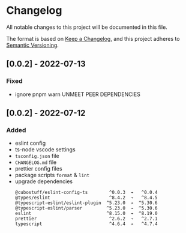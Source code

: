 # Changelog

All notable changes to this project will be documented in this file.

The format is based on [Keep a Changelog](https://keepachangelog.com/en/1.0.0/), and this project
adheres to [Semantic Versioning](https://semver.org/spec/v2.0.0.html).

## [0.0.2] - 2022-07-13

### Fixed

-   ignore pnpm warn UNMEET PEER DEPENDENCIES

## [0.0.2] - 2022-07-12

### Added

-   eslint config
-   ts-node vscode settings
-   `tsconfig.json` file
-   `CHANGELOG.md` file
-   prettier config files
-   package scripts `format` & `lint`
-   upgrade dependencies
    ```
    @cubostuff/eslint-config-ts        ^0.0.3  →   ^0.0.4
    @types/eslint                      ^8.4.2  →   ^8.4.5
    @typescript-eslint/eslint-plugin  ^5.23.0  →  ^5.30.6
    @typescript-eslint/parser         ^5.23.0  →  ^5.30.6
    eslint                            ^8.15.0  →  ^8.19.0
    prettier                           ^2.6.2  →   ^2.7.1
    typescript                         ^4.6.4  →   ^4.7.4
    ```

